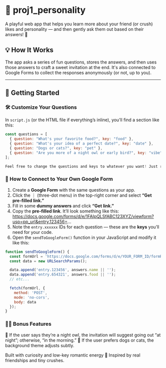 # 🧠 proj1_personality

A playful web app that helps you learn more about your friend (or crush) likes and personality — and then gently ask them out based on their answers! 💜

## 💡 How It Works

The app asks a series of fun questions, stores the answers, and then uses those answers to craft a sweet invitation at the end. It's also connected to Google Forms to collect the responses anonymously (or not, up to you).

---

## 🚀 Getting Started

### 🛠 Customize Your Questions

In `script.js` (or the HTML file if everything’s inline), you’ll find a section like this:

```js
const questions = [
  { question: "What's your favorite food?", key: "food" },
  { question: "What's your idea of a perfect date?", key: "date" },
  { question: "Dogs or cats?", key: "pet" },
  { question: "Are you more of a night owl or early bird?", key: "vibe" },
];

Feel free to change the questions and keys to whatever you want! Just remember to update your Google Form to match.
```
### 🧾 How to Connect to Your Own Google Form

1. Create a **Google Form** with the same questions as your app.
2. Click the ⋮ (three-dot menu) in the top-right corner and select **“Get pre-filled link.”**
3. Fill in some **dummy answers** and click **“Get link.”**
4. Copy the **pre-filled link**. It’ll look something like this:
https://docs.google.com/forms/d/e/1FAIpQLSfABC123XYZ/viewform?usp=pp_url&entry.123456=...
5. Note the `entry.xxxxxx` IDs for each question — these are the **keys** you’ll need for your code.
6. Open the `sendToGoogleForm()` function in your JavaScript and modify it like this:

```js
function sendToGoogleForm() {
  const formUrl = 'https://docs.google.com/forms/d/e/YOUR_FORM_ID/formResponse';
  const data = new URLSearchParams();

  data.append('entry.123456', answers.name || '');
  data.append('entry.654321', answers.food || '');
  // etc...

  fetch(formUrl, {
    method: 'POST',
    mode: 'no-cors',
    body: data
  });
}
```
### 🧙‍♂️ Bonus Features

🌙 If the user says they’re a night owl, the invitation will suggest going out “at night”; otherwise, “in the morning.”
🐶 If the user prefers dogs or cats, the background theme adjusts subtly.

Built with curiosity and low-key romantic energy 💌
Inspired by real friendships and tiny crushes.




